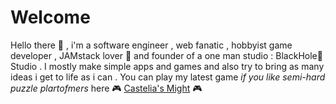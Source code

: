 # Welcome

Hello there 👋 , i'm a software engineer , web fanatic , hobbyist game developer , JAMstack lover 🖤 and founder of a one man studio : BlackHole🌌Studio .
I mostly make simple apps and games and also try to bring as many ideas i get to life as i can .
You can play my latest game _if you like semi-hard puzzle plartofmers_ here 🎮 <a href="https://marceline-game.web.app">Castelia's Might</a> 🎮
